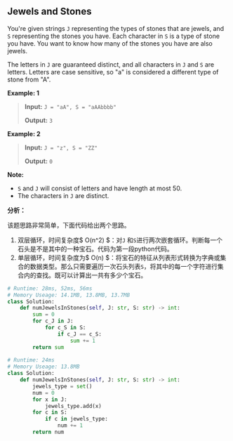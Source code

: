 ## Jewels and Stones

You're given strings `J` representing the types of stones that are jewels, and `S` representing the stones you have. Each character in `S` is a type of stone you have. You want to know how many of the stones you have are also jewels.

The letters in `J` are guaranteed distinct, and all characters in `J` and `S` are letters. Letters are case sensitive, so "a" is considered a different type of stone from "A".

**Example: 1**

> **Input:** `J = "aA", S = "aAAbbbb"`
>
> **Output:** `3`

**Example: 2**

> **Input:** `J = "z", S = "ZZ"`
>
> **Output:** `0`

**Note:** 

- `S` and `J` will consist of letters and have length at most 50.
- The characters in `J` are distinct.

**分析：**

该题思路非常简单，下面代码给出两个思路。

1. 双层循环，时间复杂度$ O(n^2) $：对`J` 和`S`进行两次嵌套循环。判断每一个石头是不是其中的一种宝石。代码为第一段python代码。
2. 单层循环，时间复杂度为$ O(n) $：将宝石的特征从列表形式转换为字典或集合的数据类型。那么只需要遍历一次石头列表`S`，将其中的每一个字符进行集合内的查找。既可以计算出一共有多少个宝石。

```python
# Runtime: 28ms, 52ms, 56ms
# Memory Useage: 14.1MB, 13.8MB, 13.7MB
class Solution:
    def numJewelsInStones(self, J: str, S: str) -> int:
        sum = 0
        for c_J in J:
            for c_S in S:
                if c_J == c_S:
                    sum += 1
        return sum
      
# Runtime: 24ms
# Memory Useage: 13.8MB
class Solution:
    def numJewelsInStones(self, J: str, S: str) -> int:
        jewels_type = set()
        num = 0
        for x in J:
            jewels_type.add(x)
        for c in S:
            if c in jewels_type:
                num += 1
        return num
```

